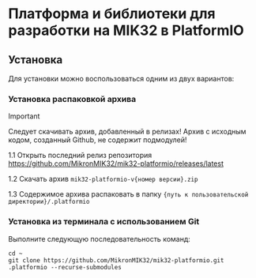 # Платформа и библиотеки для разработки на MIK32 в PlatformIO

## Установка

Для установки можно воспользоваться одним из двух вариантов:

### Установка распаковкой архива

> [!IMPORTANT]
> Следует скачивать архив, добавленный в релизах! Архив с исходным кодом, созданный Github, не содержит подмодулей!

1.1 Открыть последний релиз репозитория https://github.com/MikronMIK32/mik32-platformio/releases/latest

1.2 Скачать архив `mik32-platformio-v{номер версии}.zip`

1.3 Содержимое архива распаковать в папку `{путь к пользовательской директории}/.platformio`


### Установка из терминала с использованием Git

Выполните следующую последовательность команд:

```
cd ~
git clone https://github.com/MikronMIK32/mik32-platformio.git .platformio --recurse-submodules
```
